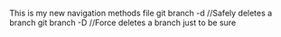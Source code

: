 This is my new navigation methods file
git branch -d <branch-name> //Safely deletes a branch
git branch -D <branch-name> //Force deletes a branch
just to be sure